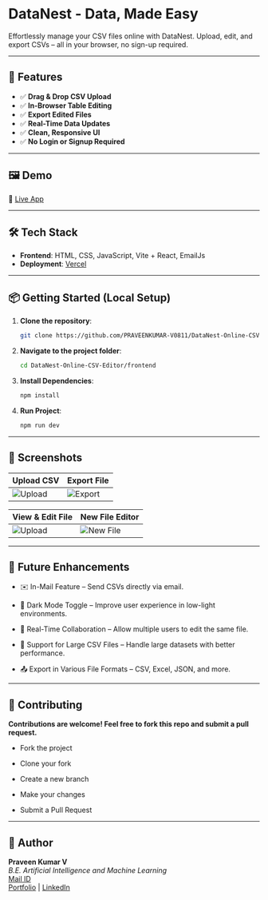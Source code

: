 # DataNest - Data, Made Easy

Effortlessly manage your CSV files online with DataNest. Upload, edit, and export CSVs – all in your browser, no sign-up required.

---

## 🚀 Features

- ✅ **Drag & Drop CSV Upload**
- ✅ **In-Browser Table Editing**
- ✅ **Export Edited Files**
- ✅ **Real-Time Data Updates**
- ✅ **Clean, Responsive UI**
- ✅ **No Login or Signup Required**

---

## 🖼️ Demo

🔗 [Live App](https://datanest-works.vercel.app)

---
## 🛠️ Tech Stack

- **Frontend**: HTML, CSS, JavaScript, Vite + React, EmailJs
- **Deployment**: [Vercel](https://vercel.com)

---
## 📦 Getting Started (Local Setup)

1. **Clone the repository**:
   ```bash
   git clone https://github.com/PRAVEENKUMAR-V0811/DataNest-Online-CSV-Editor.git

2. **Navigate to the project folder**: 
    ```bash
    cd DataNest-Online-CSV-Editor/frontend

3. **Install Dependencies**:
    ```bash
    npm install

4. **Run Project**:
    ```bash
    npm run dev

---

## 📸 Screenshots

| Upload CSV | Export File |
|------------|-------------|
| ![Upload](./src/assets/uploadSnap.png) | ![Export](./src/assets/exportSnap.png) |

| View & Edit File | New File Editor |
|------------|-------------|
| ![Upload](./src/assets/viewSnap.png) | ![New File](./src/assets/editorSnap.png) |

---

## 🚧 Future Enhancements
- ✉️ In-Mail Feature – Send CSVs directly via email.

- 🌙 Dark Mode Toggle – Improve user experience in low-light environments.

- 🤝 Real-Time Collaboration – Allow multiple users to edit the same file.

- 📂 Support for Large CSV Files – Handle large datasets with better performance.

- 📤 Export in Various File Formats – CSV, Excel, JSON, and more.

---

## 🙌 Contributing
**Contributions are welcome! Feel free to fork this repo and submit a pull request.**

- Fork the project

- Clone your fork

- Create a new branch

- Make your changes

- Submit a Pull Request

---

## 👤 Author
**Praveen Kumar V** <br>
*B.E. Artificial Intelligence and Machine Learning* <br>
[Mail ID](mailto:praveenkumarv0811@gmail.com) <br>
[Portfolio](https://buildwithpraveen.vercel.app) | [LinkedIn](https://www.linkedin.com/in/praveenkumar-v08/)
